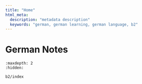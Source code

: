 ```yaml
---
title: "Home"
html_meta:
  description: "metadata description"
  keywords: "german, german learning, german language, b2"
---
```


# German Notes

```{toctree}
:maxdepth: 2
:hidden:

b2/index
```
